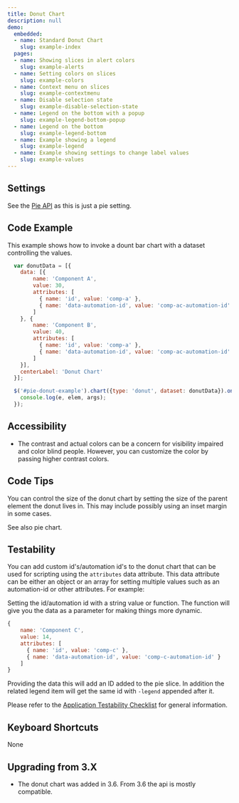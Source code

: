 ```yaml
---
title: Donut Chart
description: null
demo:
  embedded:
  - name: Standard Donut Chart
    slug: example-index
  pages:
  - name: Showing slices in alert colors
    slug: example-alerts
  - name: Setting colors on slices
    slug: example-colors
  - name: Context menu on slices
    slug: example-contextmenu
  - name: Disable selection state
    slug: example-disable-selection-state
  - name: Legend on the bottom with a popup
    slug: example-legend-bottom-popup
  - name: Legend on the bottom
    slug: example-legend-bottom
  - name: Example showing a legend
    slug: example-legend
  - name: Example showing settings to change label values
    slug: example-values
---
```


## Settings

See the [Pie API](./pie) as this is just a pie setting.

## Code Example

This example shows how to invoke a dount bar chart with a dataset controlling the values.

```javascript
  var donutData = [{
    data: [{
        name: 'Component A',
        value: 30,
        attributes: [
          { name: 'id', value: 'comp-a' },
          { name: 'data-automation-id', value: 'comp-ac-automation-id' }
        ]
    }, {
        name: 'Component B',
        value: 40,
        attributes: [
          { name: 'id', value: 'comp-a' },
          { name: 'data-automation-id', value: 'comp-ac-automation-id' }
        ]
    }],
    centerLabel: 'Donut Chart'
  }];

  $('#pie-donut-example').chart({type: 'donut', dataset: donutData}).on('selected', function (e, elem, args) {
    console.log(e, elem, args);
  });
```

## Accessibility

- The contrast and actual colors can be a concern for visibility impaired and color blind people. However, you can customize the color by passing higher contrast colors.

## Code Tips

You can control the size of the donut chart by setting the size of the parent element the donut lives in.
This may include possibly using an inset margin in some cases.

See also pie chart.

## Testability

You can add custom id's/automation id's to the donut chart that can be used for scripting using the `attributes` data attribute. This data attribute can be either an object or an array for setting multiple values such as an automation-id or other attributes. For example:

Setting the id/automation id with a string value or function. The function will give you the data as a parameter for making things more dynamic.

```js
{
    name: 'Component C',
    value: 14,
    attributes: [
      { name: 'id', value: 'comp-c' },
      { name: 'data-automation-id', value: 'comp-c-automation-id' }
    ]
}
```

Providing the data this will add an ID added to the pie slice. In addition the related legend item will get the same id with `-legend` appended after it.

Please refer to the [Application Testability Checklist](https://design.infor.com/resources/application-testability-checklist) for general information.

## Keyboard Shortcuts

None

## Upgrading from 3.X

- The donut chart was added in 3.6. From 3.6 the api is mostly compatible.
